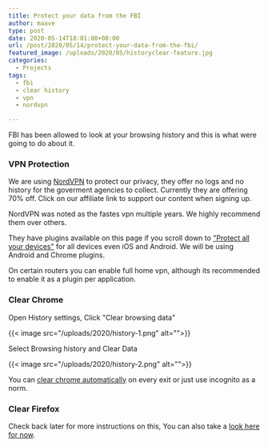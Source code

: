 ```yaml
---
title: Protect your data from the FBI
author: maave
type: post
date: 2020-05-14T18:01:00+00:00
url: /post/2020/05/14/protect-your-data-from-the-fbi/
featured_image: /uploads/2020/05/historyclear-feature.jpg
categories:
  - Projects
tags:
  - fbi
  - clear history
  - vpn
  - nordvpn

---
```



FBI has been allowed to look at your browsing history and this is what were going to do about it. 

### VPN Protection

We are using [NordVPN](https://go.nordvpn.net/aff_c?offer_id=15&aff_id=20799) to protect our privacy, they offer no logs and no history for the goverment agencies to collect. Currently they are offering 70% off. Click on our affiliate link to support our content when signing up.

NordVPN was noted as the fastes vpn multiple years. We highly recommend them over others.

They have plugins available on this page if you scroll down to ["Protect all your devices"](https://go.nordvpn.net/aff_c?offer_id=15&aff_id=20799) for all devices even iOS and Android. We will be using Android and Chrome plugins.

On certain routers you can enable full home vpn, although its recommended to enable it as a plugin per application.

### Clear Chrome

Open History settings, Click "Clear browsing data"

{{< image src="/uploads/2020/history-1.png" alt="">}}

Select Browsing history and Clear Data

{{< image src="/uploads/2020/history-2.png" alt="">}}

You can [clear chrome automatically](http://www.psdtolive.com/how-to-automatically-clear-history-on-google-chrome-exit/) on every exit or just use incognito as a norm.

### Clear Firefox

Check back later for more instructions on this, You can also take a [look here for now](https://support.mozilla.org/en-US/kb/delete-browsing-search-download-history-firefox).

